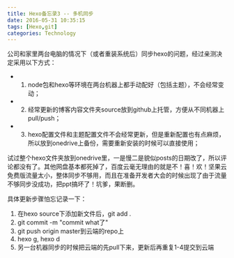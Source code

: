 ```yaml
---
title: Hexo备忘录3 -- 多机同步
date: 2016-05-31 10:35:15
tags: [Hexo,git]
categories: Technology
---
```

公司和家里两台电脑的情况下（或者重装系统后）同步hexo的问题，经过亲测决定采用以下方式：

- 1. node包和hexo等环境在两台机器上都手动配好（包括主题），不会经常变动；
- 2. 经常更新的博客内容文件夹source放到github上托管，方便从不同机器上pull/push；
- 3. hexo配置文件和主题配置文件不会经常更新，但是重新配置也有点麻烦，所以放到onedrive上备份，需要重新安装的时候可以直接使用；

试过整个hexo文件夹放到onedrive里，一是慢二是貌似posts的日期改了，所以评论都没有了。其他网盘基本都死掉了，百度云毫无理由的就是不！喜！欢！坚果云免费版流量太小，整体同步不够用，而且在准备开发者大会的时候出现了由于流量不够同步没成功，把ppt搞坏了！坑爹，果断删。

具体更新步骤怕忘记录一下：

1. 在hexo source下添加新文件后，git add . 
2. git commit -m "commit what了"
3. git push origin master到云端的repo上
4. hexo g, hexo d
5. 另一台机器同步的时候把云端的先pull下来，更新后再重复1-4提交到云端





